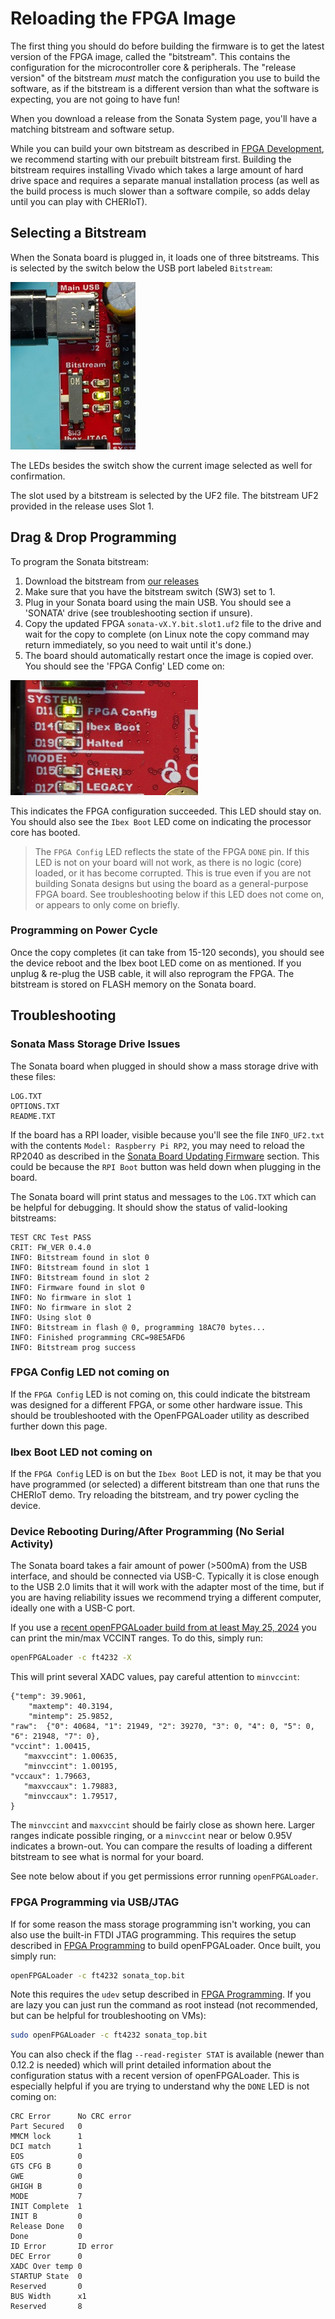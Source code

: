 # Reloading the FPGA Image

The first thing you should do before building the firmware is to get the latest version of the FPGA image, called the "bitstream". This contains the configuration
for the microcontroller core & peripherals. The "release version" of the bitstream *must* match the
configuration you use to build the software, as if the bitstream is a different version than what
the software is expecting, you are not going to have fun!

When you download a release from the Sonata System page, you'll have a matching bitstream and
software setup.

While you can build your own bitstream as described
in [FPGA Development](../dev/fpga-development.md), we recommend starting with our prebuilt bitstream first. Building the bitstream requires
installing Vivado which takes a large amount of hard drive space and requires a separate manual installation process (as well as the build
process is much slower than a software compile, so adds delay until you can play with CHERIoT).

## Selecting a Bitstream

When the Sonata board is plugged in, it loads one of three bitstreams. This is selected by the switch below the USB port labeled `Bitstream`:

![](img/sonata-selectbs.jpeg)

The LEDs besides the switch show the current image selected as well for confirmation.

The slot used by a bitstream is selected by the UF2 file.
The bitstream UF2 provided in the release uses Slot 1.

## Drag & Drop Programming

To program the Sonata bitstream:

1. Download the bitstream from [our releases](https://github.com/lowRISC/sonata-system/releases)
2. Make sure that you have the bitstream switch (SW3) set to 1.
3. Plug in your Sonata board using the main USB. You should see a 'SONATA' drive (see troubleshooting section if unsure).
4. Copy the updated FPGA `sonata-vX.Y.bit.slot1.uf2` file to the drive and wait for the copy to complete (on Linux note the copy command may return immediately, so you need to wait until it's done.)
5. The board should automatically restart once the image is copied over. You should see the 'FPGA Config' LED come on:

![](img/sonata-fpgaconfig.jpeg)

This indicates the FPGA configuration succeeded. This LED should stay on. You should also see the `Ibex Boot` LED come on indicating the processor core has booted.

> The `FPGA Config` LED reflects the state of the FPGA `DONE` pin. If this LED is not on your board will not work, as there is no logic (core)
> loaded, or it has become corrupted. This is true even if you are not building Sonata designs but using the board as a general-purpose FPGA
> board. See troubleshooting below if this LED does not come on, or appears to only come on briefly.

### Programming on Power Cycle

Once the copy completes (it can take from 15-120 seconds), you should see the device reboot and the Ibex boot LED come on as mentioned. If you unplug & re-plug the USB cable,
it will also reprogram the FPGA. The bitstream is stored on FLASH memory on the Sonata board.

## Troubleshooting

### Sonata Mass Storage Drive Issues

The Sonata board when plugged in should show a mass storage drive with these files:

```
LOG.TXT
OPTIONS.TXT
README.TXT
```

If the board has a RPI loader, visible because you'll see the file `INFO_UF2.txt` with the contents `Model: Raspberry Pi RP2`, you may need to reload the RP2040 as described in the [Sonata Board Updating Firmware]() section. This could
be because the `RPI Boot` button was held down when plugging in the board.

The Sonata board will print status and messages to the `LOG.TXT` which can be helpful for debugging. It should show the status of valid-looking bitstreams:

```
TEST CRC Test PASS
CRIT: FW_VER 0.4.0
INFO: Bitstream found in slot 0
INFO: Bitstream found in slot 1
INFO: Bitstream found in slot 2
INFO: Firmware found in slot 0
INFO: No firmware in slot 1
INFO: No firmware in slot 2
INFO: Using slot 0
INFO: Bitstream in flash @ 0, programming 18AC70 bytes...
INFO: Finished programming CRC=98E5AFD6
INFO: Bitstream prog success
```

### FPGA Config LED not coming on

If the `FPGA Config` LED is not coming on, this could indicate the bitstream was designed for a different FPGA, or some other hardware issue. This should be troubleshooted with the OpenFPGALoader utility as described further down this page.

### Ibex Boot LED not coming on

If the `FPGA Config` LED is on but the `Ibex Boot` LED is not, it may be that you have programmed (or selected) a different bitstream than one that runs the CHERIoT demo. Try reloading the bitstream, and try power cycling the device.

### Device Rebooting During/After Programming (No Serial Activity)

The Sonata board takes a fair amount of power (>500mA) from the USB interface, and should be connected via USB-C. Typically it is close enough to the USB 2.0 limits that it will work with the adapter most of the time, but if you are having reliability issues we recommend trying a different computer, ideally one with a USB-C port.

If you use a [recent openFPGALoader build from at least May 25, 2024](https://github.com/trabucayre/openFPGALoader) you can print the min/max VCCINT ranges. To do this, simply run:

```sh
openFPGALoader -c ft4232 -X
```

This will print several XADC values, pay careful attention to `minvccint`:

```
{"temp": 39.9061,
    "maxtemp": 40.3194,
    "mintemp": 25.9852,
"raw":  {"0": 40684, "1": 21949, "2": 39270, "3": 0, "4": 0, "5": 0, "6": 21948, "7": 0},
"vccint": 1.00415,
   "maxvccint": 1.00635,
   "minvccint": 1.00195,
"vccaux": 1.79663,
   "maxvccaux": 1.79883,
   "minvccaux": 1.79517,
}
```

The `minvccint` and `maxvccint` should be fairly close as shown here. Larger ranges indicate possible ringing, or a `minvccint` near or below 0.95V indicates a brown-out. You can compare the results of loading a different bitstream to see what is normal for your board.

See note below about if you get permissions error running `openFPGALoader`.

### FPGA Programming via USB/JTAG

If for some reason the mass storage programming isn't working, you can also use the built-in FTDI JTAG programming. This requires the setup described in [FPGA Programming](../dev/fpga-programming.md) to build openFPGALoader. Once built, you simply run:

```sh
openFPGALoader -c ft4232 sonata_top.bit
```

Note this requires the `udev` setup described in [FPGA Programming](../dev/fpga-programming.md). If you are lazy you can just run the command as root instead (not recommended, but can be helpful for troubleshooting on VMs):

```sh
sudo openFPGALoader -c ft4232 sonata_top.bit
```
You can also check if the flag `--read-register STAT` is available (newer than 0.12.2 is needed) which will print detailed information about the configuration status with a recent version of openFPGALoader. This is especially helpful if you are trying to understand why the `DONE` LED is not coming on:

```
CRC Error      No CRC error
Part Secured   0
MMCM lock      1
DCI match      1
EOS            0
GTS CFG B      0
GWE            0
GHIGH B        0
MODE           7
INIT Complete  1
INIT B         0
Release Done   0
Done           0
ID Error       ID error
DEC Error      0
XADC Over temp 0
STARTUP State  0
Reserved       0
BUS Width      x1
Reserved       8
```
